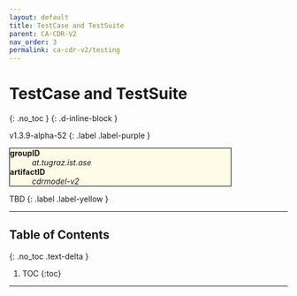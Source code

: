 ```yaml
---
layout: default
title: TestCase and TestSuite
parent: CA-CDR-V2
nav_order: 3
permalink: ca-cdr-v2/testing
---
```


# TestCase and TestSuite
{: .no_toc }
{: .d-inline-block }

v1.3.9-alpha-52
{: .label .label-purple }

<dl style="background:#FEFBE7; border:solid 1px black; width:400px;">
    <dt><strong>groupID</strong></dt>
    <dd><em>at.tugraz.ist.ase</em></dd>
    <dt><strong>artifactID</strong></dt>
    <dd><em>cdrmodel-v2</em></dd>
</dl>

TBD
{: .label .label-yellow }

---

## Table of Contents
{: .no_toc .text-delta }

1. TOC
{:toc}

---
